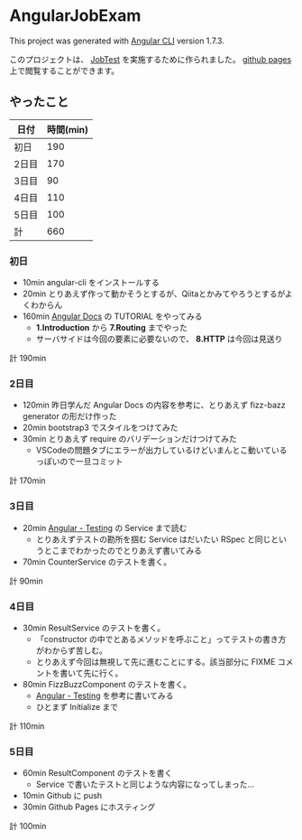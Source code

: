 # AngularJobExam

This project was generated with [Angular CLI](https://github.com/angular/angular-cli) version 1.7.3.

このプロジェクトは、 [JobTest](https://kirikak2.github.io/job-exam-for-frontend-engineer/) を実施するために作られました。
[github pages](https://kandaharu.github.io/angular-job-exam/) 上で閲覧することができます。

## やったこと

|  日付 | 時間(min) |
|-------|-----------|
|  初日 |       190 |
| 2日目 |       170 |
| 3日目 |        90 |
| 4日目 |       110 |
| 5日目 |       100 |
|    計 |       660 |

### 初日
- 10min angular-cli をインストールする
- 20min とりあえず作って動かそうとするが、Qiitaとかみてやろうとするがよくわからん
- 160min [Angular Docs](https://angular.io/docs) の TUTORIAL をやってみる
  - **1.Introduction** から **7.Routing** までやった
  - サーバサイドは今回の要素に必要ないので、 **8.HTTP** は今回は見送り

計 190min

### 2日目
- 120min 昨日学んだ Angular Docs の内容を参考に、とりあえず fizz-bazz generator の形だけ作った
- 20min bootstrap3 でスタイルをつけてみた
- 30min とりあえず require のバリデーションだけつけてみた
  - VSCodeの問題タブにエラーが出力しているけどいまんとこ動いているっぽいので一旦コミット
  
計 170min

### 3日目
- 20min [Angular - Testing](https://angular.io/guide/testing) の Service まで読む
  - とりあえずテストの勘所を掴む Service はだいたい RSpec と同じというとこまでわかったのでとりあえず書いてみる
- 70min CounterService のテストを書く。

計 90min

### 4日目

- 30min ResultService のテストを書く。
  - 「constructor の中でとあるメソッドを呼ぶこと」ってテストの書き方がわからず苦しむ。
  - とりあえず今回は無視して先に進むことにする。該当部分に FIXME コメントを書いて先に行く。
- 80min FizzBuzzComponent のテストを書く。
  - [Angular - Testing](https://angular.io/guide/testing) を参考に書いてみる
  - ひとまず Initialize まで

計 110min

### 5日目

- 60min ResultComponent のテストを書く
  - Service で書いたテストと同じような内容になってしまった…
- 10min Github に push 
- 30min Github Pages にホスティング

計 100min
